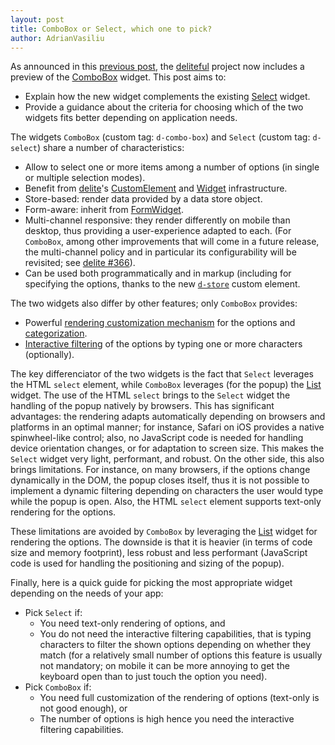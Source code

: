 ```yaml
---
layout: post
title: ComboBox or Select, which one to pick?
author: AdrianVasiliu
---
```


As announced in this [previous post](http://ibm-js.github.io/2014/10/24/0.4.0-counting.html), 
the [deliteful](http://ibm-js.github.io/deliteful) project now includes a preview of
the [ComboBox](http://ibm-js.github.io/deliteful/docs/master/ComboBox.html) widget. 
This post aims to:
* Explain how the new widget complements the existing 
[Select](http://ibm-js.github.io/deliteful/docs/master/Select.html) widget.
* Provide a guidance about the criteria for choosing which of the two widgets fits better 
depending on application needs.

The widgets `ComboBox` (custom tag: `d-combo-box`) and `Select` (custom tag: `d-select`)
share a number of characteristics:
* Allow to select one or more items among a number of options (in single or multiple 
selection modes).
* Benefit from [delite](http://ibm-js.github.io/delite)'s 
[CustomElement](http://ibm-js.github.io/delite/docs/master/CustomElement.html) and
[Widget](http://ibm-js.github.io/delite/docs/master/Widget.html) infrastructure.
* Store-based: render data provided by a data store object.
* Form-aware: inherit from [FormWidget](http://ibm-js.github.io/delite/docs/master/FormWidget.html).
* Multi-channel responsive: they render differently on mobile than desktop, thus
providing a user-experience adapted to each. (For `ComboBox`, among other improvements
that will come in a future release, the multi-channel policy and in particular its 
configurability will be revisited; see [delite #366](https://github.com/ibm-js/deliteful/issues/366)).
* Can be used both programmatically and in markup (including for specifying the options, 
thanks to the new [`d-store`](http://ibm-js.github.io/deliteful/docs/master/Store.html)
custom element.

The two widgets also differ by other features; only `ComboBox` provides:
* Powerful 
[rendering customization mechanism](https://http://ibm-js.github.io/deliteful/docs/master/list/List.html#customRenderers)
for the options and 
[categorization](http://ibm-js.github.io/deliteful/docs/master/list/List.html#categories).
* [Interactive filtering](http://ibm-js.github.io/deliteful/docs/master/ComboBox.html#using)
of the options by typing one or more characters (optionally).

The key differenciator of the two widgets is the fact that `Select` leverages the
HTML `select` element, while `ComboBox` leverages (for the popup) the 
[List](http://ibm-js.github.io/deliteful/docs/master/list/List.html) widget.
The use of the HTML `select` brings to the `Select` widget the handling of the popup 
natively by browsers. This has significant advantages: the rendering adapts automatically
depending on browsers and platforms in an optimal manner; for instance, Safari 
on iOS provides a native spinwheel-like control; also, no JavaScript code is needed
for handling device orientation changes, or for adaptation to screen size. This makes
the `Select` widget very light, performant, and robust. On the other side, this also brings
limitations. For instance, on many browsers, if the options change dynamically in 
the DOM, the popup closes itself, thus it is not possible to implement a dynamic
filtering depending on characters the user would type while the popup is open. Also,
the HTML `select` element supports text-only rendering for the options.

These limitations are avoided by `ComboBox` by leveraging the 
[List](http://ibm-js.github.io/deliteful/docs/master/list/List.html) widget for
rendering the options. The downside is that it is heavier (in terms of code size and
memory footprint), less robust and less performant (JavaScript code is used for handling
the positioning and sizing of the popup).

Finally, here is a quick guide for picking the most appropriate widget depending
on the needs of your app:
* Pick `Select` if:
  * You need text-only rendering of options, and
  * You do not need the interactive filtering capabilities, that is typing characters to
  filter the shown options depending on whether they match (for a relatively small number
  of options this feature is usually not mandatory; on mobile it can be more annoying to get
  the keyboard open than to just touch the option you need). 
* Pick `ComboBox` if:
  * You need full customization of the rendering of options (text-only is not good enough), or
  * The number of options is high hence you need the interactive filtering capabilities.

